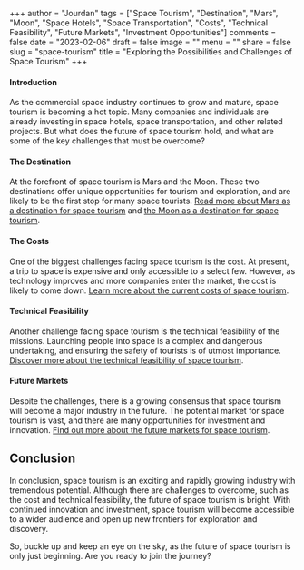 +++
author = "Jourdan"
tags = ["Space Tourism", "Destination", "Mars", "Moon", "Space Hotels", "Space Transportation", "Costs", "Technical Feasibility", "Future Markets", "Investment Opportunities"]
comments = false
date = "2023-02-06"
draft = false
image = ""
menu = ""
share = false
slug = "space-tourism"
title = "Exploring the Possibilities and Challenges of Space Tourism"
+++

#### Introduction

As the commercial space industry continues to grow and mature, space tourism is becoming a hot topic. Many companies and individuals are already investing in space hotels, space transportation, and other related projects. But what does the future of space tourism hold, and what are some of the key challenges that must be overcome?

#### The Destination

At the forefront of space tourism is Mars and the Moon. These two destinations offer unique opportunities for tourism and exploration, and are likely to be the first stop for many space tourists. [Read more about Mars as a destination for space tourism](https://www.space.com/mars-space-tourism-destination-nasa-elon-musk.html) and [the Moon as a destination for space tourism](https://www.space.com/moon-tourism-industry-challenges-opportunities.html).

#### The Costs

One of the biggest challenges facing space tourism is the cost. At present, a trip to space is expensive and only accessible to a select few. However, as technology improves and more companies enter the market, the cost is likely to come down. [Learn more about the current costs of space tourism](https://www.space.com/how-much-does-space-tourism-cost-right-now.html).

#### Technical Feasibility

Another challenge facing space tourism is the technical feasibility of the missions. Launching people into space is a complex and dangerous undertaking, and ensuring the safety of tourists is of utmost importance. [Discover more about the technical feasibility of space tourism](https://www.space.com/space-tourism-feasibility-challenges-solutions.html).

#### Future Markets

Despite the challenges, there is a growing consensus that space tourism will become a major industry in the future. The potential market for space tourism is vast, and there are many opportunities for investment and innovation. [Find out more about the future markets for space tourism](https://www.space.com/future-of-space-tourism-market-opportunities.html).

## Conclusion
In conclusion, space tourism is an exciting and rapidly growing industry with tremendous potential. Although there are challenges to overcome, such as the cost and technical feasibility, the future of space tourism is bright. With continued innovation and investment, space tourism will become accessible to a wider audience and open up new frontiers for exploration and discovery. 

So, buckle up and keep an eye on the sky, as the future of space tourism is only just beginning. Are you ready to join the journey?
